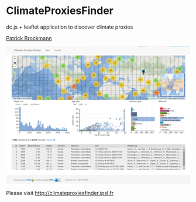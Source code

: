 ClimateProxiesFinder
====================

dc.js + leaflet application to discover climate proxies

[Patrick Brockmann](https://github.com/PBrockmann)

![ScreenShot](img/snapshot1.png)

Please visit http://climateproxiesfinder.ipsl.fr
